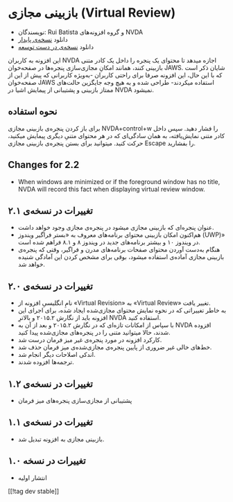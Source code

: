 # بازبینی مجازی (Virtual Review) #

* نویسندگان: Rui Batista و گروه افزونه‌های NVDA
* دانلود [نسخه‌ی پایدار][1]
* دانلود [نسخه‌ی در دست توسعه][2]

این افزونه به کاربران NVDA اجازه میدهد تا محتوای یک پنجره را داخل یک کادر
متنی بازبینی کنند، همانند امکانِ مجازی‌سازی پنجره‌ها در صفحه‌خوان
JAWS. شایان ذکر است که با این حال، این افزونه صرفا برای راحتی کاربران
-به‌ویژه کاربرانی که پیش از این از صفحه‌خوان JAWS استفاده میکردند- طراحی شده
و به هیچ وجه جایگزین حالت‌های ممتاز بازبینی و پشتیبانی از پیمایش اشیا در
NVDA نمیشود.

## نحوه استفاده ##

برای باز کردن پنجره‌ی بازبینی مجازی NVDA+control+w را فشار دهید. سپس داخل
کادر متنی نمایش‌یافته، به همان سادگی‌ای که در هر محتوای متنیِ دیگری پیمایش
میکنید، حرکت کنید. میتوانید برای بستن پنجره‌ی بازبینی مجازی Escape را
بفشارید.

## Changes for 2.2

* When windows are minimized or if the foreground window has no title, NVDA
  will record this fact when displaying virtual review window.

## تغییرات در نسخه‌ی ۲.۱

* عنوان پنجره‌ای که بازبینی مجازی میشود در پنجره‌ی مجازی وجود خواهد داشت.
* هم‌اکنون امکان بازبینی محتوای برنامه‌های معروف به «بستر فراگیر ویندوز
  (UWP)» در ویندوز ۱۰ و بیشتر برنامه‌های جدید در ویندوز ۸ و ۸.۱ فراهم شده
  است.
* هنگام به‌دست آوردن محتوای صفحات برنامه‌های مدرن و فراگیر، وقتی که پنجره‌ی
  بازبینی مجازی آماده‌ی استفاده میشود، بوقی برای مشخص کردن این آمادگی شنیده
  خواهد شد.

## تغییرات در نسخه‌ی ۲.۰

* نامِ انگلیسیِ افزونه از «Virtual Revision» به «Virtual Review» تغییر یافت.
* به خاطر تغییراتی که در نحوه نمایش محتوای مجازی‌شده ایجاد شده، برای اجرای
  این افزونه باید از نگارش ۲۰۱۵.۲ و بالاترِ NVDA استفاده کنید.
* با سپاس از امکانات تازه‌ای که در نگارش ۲۰۱۵.۲ و بعد از آن به NVDA افزوده
  شدند، حالا میتوانید متنی را در پنجره‌های مجازی‌شده پیدا کنید.
* کارکرد افزونه در مورد پنجره‌ی غیر میز فرمان درست شد.
* خط‌های خالی غیر ضروری از پایین پنجره‌ی مجازی‌شده‌ی میز فرمان حذف شد.
* اندکی اصلاحات دیگر انجام شد.
* ترجمه‌ها افزوده شدند.

## تغییرات در نسخه‌ی ۱.۲

* پشتیبانی از مجازی‌سازی پنجره‌های میز فرمان

## تغییرات در نسخه‌ی ۱.۱

* بازبینی مجازی به افزونه تبدیل شد.

## تغییرات در نسخه ۱.۰

* انتشار اولیه

[[!tag dev stable]]

[1]: https://addons.nvda-project.org/files/get.php?file=VR

[2]: https://addons.nvda-project.org/files/get.php?file=VR
